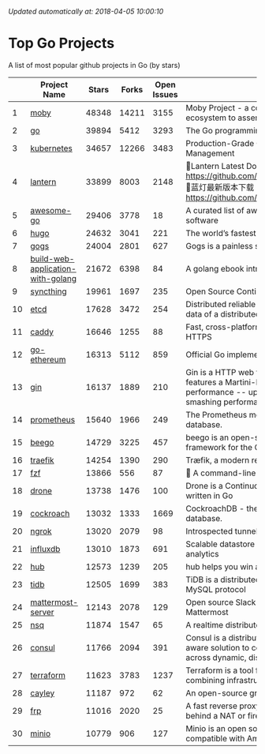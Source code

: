 *Updated automatically at: 2018-04-05 10:00:10* 
# Top Go Projects
A list of most popular github projects in Go (by stars)

|    | Project Name | Stars | Forks | Open Issues | Description |
| -- | ------------ | ----- | ----- | ----------- | ----------- |
| 1 | [moby](https://github.com/moby/moby) | 48348 | 14211 | 3155 | Moby Project - a collaborative project for the container ecosystem to assemble container-based systems |
| 2 | [go](https://github.com/golang/go) | 39894 | 5412 | 3293 | The Go programming language |
| 3 | [kubernetes](https://github.com/kubernetes/kubernetes) | 34657 | 12266 | 3483 | Production-Grade Container Scheduling and Management |
| 4 | [lantern](https://github.com/getlantern/lantern) | 33899 | 8003 | 2148 | 🔴Lantern Latest Download https://github.com/getlantern/lantern/releases/tag/latest 🔴蓝灯最新版本下载 https://github.com/getlantern/forum/issues/833 🔴  |
| 5 | [awesome-go](https://github.com/avelino/awesome-go) | 29406 | 3778 | 18 | A curated list of awesome Go frameworks, libraries and software |
| 6 | [hugo](https://github.com/gohugoio/hugo) | 24632 | 3041 | 221 | The world’s fastest framework for building websites. |
| 7 | [gogs](https://github.com/gogits/gogs) | 24004 | 2801 | 627 | Gogs is a painless self-hosted Git service. |
| 8 | [build-web-application-with-golang](https://github.com/astaxie/build-web-application-with-golang) | 21672 | 6398 | 84 | A golang ebook intro how to build a web with golang |
| 9 | [syncthing](https://github.com/syncthing/syncthing) | 19961 | 1697 | 235 | Open Source Continuous File Synchronization |
| 10 | [etcd](https://github.com/coreos/etcd) | 17628 | 3472 | 254 | Distributed reliable key-value store for the most critical data of a distributed system |
| 11 | [caddy](https://github.com/mholt/caddy) | 16646 | 1255 | 88 | Fast, cross-platform HTTP/2 web server with automatic HTTPS |
| 12 | [go-ethereum](https://github.com/ethereum/go-ethereum) | 16313 | 5112 | 859 | Official Go implementation of the Ethereum protocol |
| 13 | [gin](https://github.com/gin-gonic/gin) | 16137 | 1889 | 210 | Gin is a HTTP web framework written in Go (Golang). It features a Martini-like API with much better performance -- up to 40 times faster. If you need smashing performance, get yourself some Gin. |
| 14 | [prometheus](https://github.com/prometheus/prometheus) | 15640 | 1966 | 249 | The Prometheus monitoring system and time series database. |
| 15 | [beego](https://github.com/astaxie/beego) | 14729 | 3225 | 457 | beego is an open-source, high-performance web framework for the Go programming language. |
| 16 | [traefik](https://github.com/containous/traefik) | 14254 | 1390 | 290 | Træfik, a modern reverse proxy |
| 17 | [fzf](https://github.com/junegunn/fzf) | 13866 | 556 | 87 | :cherry_blossom: A command-line fuzzy finder |
| 18 | [drone](https://github.com/drone/drone) | 13738 | 1476 | 100 | Drone is a Continuous Delivery platform built on Docker, written in Go |
| 19 | [cockroach](https://github.com/cockroachdb/cockroach) | 13032 | 1333 | 1669 | CockroachDB - the open source, cloud-native SQL database. |
| 20 | [ngrok](https://github.com/inconshreveable/ngrok) | 13020 | 2079 | 98 | Introspected tunnels to localhost |
| 21 | [influxdb](https://github.com/influxdata/influxdb) | 13010 | 1873 | 691 | Scalable datastore for metrics, events, and real-time analytics |
| 22 | [hub](https://github.com/github/hub) | 12573 | 1239 | 205 | hub helps you win at git. |
| 23 | [tidb](https://github.com/pingcap/tidb) | 12505 | 1699 | 383 | TiDB is a distributed HTAP database compatible with the MySQL protocol  |
| 24 | [mattermost-server](https://github.com/mattermost/mattermost-server) | 12143 | 2078 | 129 | Open source Slack-alternative in Golang and React - Mattermost |
| 25 | [nsq](https://github.com/nsqio/nsq) | 11874 | 1547 | 65 | A realtime distributed messaging platform |
| 26 | [consul](https://github.com/hashicorp/consul) | 11766 | 2094 | 391 | Consul is a distributed, highly available, and data center aware solution to connect and configure applications across dynamic, distributed infrastructure. |
| 27 | [terraform](https://github.com/hashicorp/terraform) | 11623 | 3783 | 1237 | Terraform is a tool for building, changing, and combining infrastructure safely and efficiently. |
| 28 | [cayley](https://github.com/cayleygraph/cayley) | 11187 | 972 | 62 | An open-source graph database |
| 29 | [frp](https://github.com/fatedier/frp) | 11016 | 2020 | 25 | A fast reverse proxy to help you expose a local server behind a NAT or firewall to the internet. |
| 30 | [minio](https://github.com/minio/minio) | 10779 | 906 | 127 | Minio is an open source object storage server compatible with Amazon S3 APIs |
